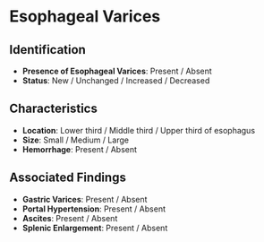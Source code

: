 
# Esophageal Varices

## Identification

- **Presence of Esophageal Varices**: Present / Absent
- **Status**: New / Unchanged / Increased / Decreased

## Characteristics

- **Location**: Lower third / Middle third / Upper third of esophagus
- **Size**: Small / Medium / Large
- **Hemorrhage**: Present / Absent

## Associated Findings

- **Gastric Varices**: Present / Absent
- **Portal Hypertension**: Present / Absent
- **Ascites**: Present / Absent
- **Splenic Enlargement**: Present / Absent
